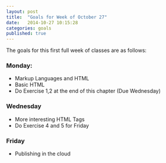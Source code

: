 ```yaml
---
layout: post
title:  "Goals for Week of October 27"
date:   2014-10-27 10:15:28
categories: goals
published: true
---
```


The goals for this first full week of classes are as follows:

### Monday:

* Markup Languages and HTML
* Basic HTML
* Do Exercise 1,2 at the end of this chapter (Due Wednesday)

### Wednesday

* More interesting HTML Tags
* Do Exercise 4 and 5 for Friday

### Friday

* Publishing in the cloud
